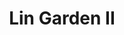 ---
layout: place
title: "Lin Garden II"
permalink: /florida/inverness/lin-garden-ii.html
stateAbbr: FL
stateName: Florida
cityName: Inverness
seo:
  name: "Lin Garden II"
  type: Restaurant
  links: https://www.lingarden2.com/
description: "Looking for sushi in Inverness, Florida? Check out Lin Garden II for a delightful Japanese dining experience. Enjoy a variety of sushi and other dishes in a ..."
place_id: ChIJC_8KAx5z6IgR0aIiHw2X_pA
photos:
  - name: >-
      places/ChIJC_8KAx5z6IgR0aIiHw2X_pA/photos/AeeoHcIgC-MBbFFCyFsaZ5H0Kz4fN8rktbM-i3-v19kRAuSnWBvHD7ZjHU-ONaGZpCBbPduzUTLWg_SHfGifktw546VsWIfM7a8MfP1Ydn06gr3j9Kkjm4lhAQ72XFHtxlcZdS-Hlhy5yK7-M72qU_Jc5010IM3hVFLG5k4piUbg9sIleCv7TRq6Y9fVa0LpTpEwpOAEhNHRfr1DJJMkybUU69t0GAKspkGOKEAyUP4E926Zh3aT_8bnFJ8_CO2NIAi-iwj5oDuEs3Vdqj7fDafAzul-ZdQRxOovTGtGDdRFqrorHs9hfFaRVp_p7lfq3Mbmbzw0D17ks8iYiua9effywXsanlOuU3VjbAoXfCNU97ATIySNRgvqE1KKz4R3mFGNfryLYaWLOnGZJoYB2zhxCTozbdrNVp4g9CBboikEUoP33yFs
    widthPx: 3024
    heightPx: 4032
    authorAttributions:
      - displayName: Peggy Gray
        uri: https://maps.google.com/maps/contrib/112512570834983948651
        photoUri: >-
          https://lh3.googleusercontent.com/a-/ALV-UjUvfK51PreagGy5KlnkfJdN3AnJUvnPIOG1anw18hD-7f58qIlUgQ=s100-p-k-no-mo
    flagContentUri: >-
      https://www.google.com/local/imagery/report/?cb_client=maps_api_places.places_api&image_key=!1e10!2sCIHM0ogKEICAgIDmqcaTvAE&hl=en-US
    googleMapsUri: >-
      https://www.google.com/maps/place//data=!3m4!1e2!3m2!1sCIHM0ogKEICAgIDmqcaTvAE!2e10!4m2!3m1!1s0x88e8731e030aff0b:0x90fe970d1f22a2d1
  - name: >-
      places/ChIJC_8KAx5z6IgR0aIiHw2X_pA/photos/AeeoHcIwvQRq1YupKq1tA8w0TkGVu3mPX3emfEcxXCzGRSPRc5isxuVyNZzYPw3pBL3wohZQ8kItflVfyDVC76bme-CGMvM3yewZTxSY7uZCb7JWG9UOYA__3LFzRBVWy-w9KM1M6zq5U9PgNJOP0n0frvhgRP6QLuUZou2z8kZzZky-NcIJfsYIT52RnYOAbSVSe4sMY4xrv-NXTz-rIZ3YZ3c-Vj6juqe54_UsstbdImakuO1vBcsglSpRBuR80D2VVJi85Pv3EgAwfhDj9yJfoMZUPFwg8etAgHKa_zzW3kyGWT2rE_H6LOux-X5Fe6qbuAFWtliioy4aeb6c7Xyx0C7DY5otHIIK-MC3lP-AK9p7BOzaxqzkrpjGBnCgJMqnBwGXTHdchPVVo0FPLXYCZ4ENgWwfUXjZuaG2kGh5oy4HMHrb
    widthPx: 4000
    heightPx: 2252
    authorAttributions:
      - displayName: Christopher Redd
        uri: https://maps.google.com/maps/contrib/112518184391654789442
        photoUri: >-
          https://lh3.googleusercontent.com/a-/ALV-UjXWwWFBW6IwPh8IS4-9Y91RRPY5V82kb_gviKNkJon0F4jZ1FsxIQ=s100-p-k-no-mo
    flagContentUri: >-
      https://www.google.com/local/imagery/report/?cb_client=maps_api_places.places_api&image_key=!1e10!2sCIHM0ogKEICAgICewe_d0gE&hl=en-US
    googleMapsUri: >-
      https://www.google.com/maps/place//data=!3m4!1e2!3m2!1sCIHM0ogKEICAgICewe_d0gE!2e10!4m2!3m1!1s0x88e8731e030aff0b:0x90fe970d1f22a2d1
  - name: >-
      places/ChIJC_8KAx5z6IgR0aIiHw2X_pA/photos/AeeoHcJx7eZ2tO_psxqFCStgx7PCacdESKwKn8Chzra6Ud--lhPo2O9bMpLjDvNI-HQ6a2AYr9E5KO4Oe-H_XGDH3yUEYJ9gUHWQeXbAGQMYL22W7xywkECkQ6Vhct9ColDhgcoznSC7P9h17On9Bxjz4HZBGRypsj70SvO93NPFwYLA1WEJnJ2T2Qb9361CW3MigAT3_lZDHiQwZpGM1PuRGzotcsTxDMefAvS3UXmVBh8dj90G3HYXqTof4-Bu-gDvQqIO8_JBavVPjpZvBTp3FSFPTOpZUaDmweWTZldbaQw7ipSVU89lRCHunzNx654zB8b2j8VS1iH-efyBHHh2RTiEOoiWNszsrdAvG-cg3X97vgIVx1KyN-G5zTIFzcBcETiBIIO6h2XFS9fdsioeSZ1rj2PE81MnNNIQFS8a6deitY8
    widthPx: 4000
    heightPx: 3000
    authorAttributions:
      - displayName: Tami Grant
        uri: https://maps.google.com/maps/contrib/108735748049447410312
        photoUri: >-
          https://lh3.googleusercontent.com/a-/ALV-UjWEOJgzwA0k3c-_FhflZK06LL9ypqMMjcicrx1CbfgbSW5nWwm2fg=s100-p-k-no-mo
    flagContentUri: >-
      https://www.google.com/local/imagery/report/?cb_client=maps_api_places.places_api&image_key=!1e10!2sCIHM0ogKEICAgIDWp5rc7gE&hl=en-US
    googleMapsUri: >-
      https://www.google.com/maps/place//data=!3m4!1e2!3m2!1sCIHM0ogKEICAgIDWp5rc7gE!2e10!4m2!3m1!1s0x88e8731e030aff0b:0x90fe970d1f22a2d1
  - name: >-
      places/ChIJC_8KAx5z6IgR0aIiHw2X_pA/photos/AeeoHcJDfOtCDL-VlpJFbmCdGg06wDv2EFhk5gfdv_fdljeFWWS9B1QN1aJeovHKPRCh6CYPMV4vb4TaNRK6bxLqcp3TLN58a6zAOa2-skw8BlhKoZ6VJwfpAK6y4EpkvotjYjsqeueY29aJMblu6cShK-kTCbnD0lOdf4QoshMHbVMS4WPP9v296uG1QkDRrW8VtH2AR3Ng2VYoo0-gLlIODSs4VdGDbIIZ8JAZHKPRo9CQ3rjbYUmrX5jg3FC6fZD9lppv6N9jkYpRFYAe5WpDBhztC_mVi5OSZuzYFRG3A3a5xI8lj5Xq7ze-SUfvokaBFAtus57WnxfeIB1qdlJINuM-7xAgxmGnWncru5f4i50YY-pURXjULCTBrfcBkQbgBZqd7zQrJrXYFRld3TFIJ0Md2-0Nqon8uFbxPDNM-c_QVw
    widthPx: 1868
    heightPx: 4000
    authorAttributions:
      - displayName: Christopher Redd
        uri: https://maps.google.com/maps/contrib/112518184391654789442
        photoUri: >-
          https://lh3.googleusercontent.com/a-/ALV-UjXWwWFBW6IwPh8IS4-9Y91RRPY5V82kb_gviKNkJon0F4jZ1FsxIQ=s100-p-k-no-mo
    flagContentUri: >-
      https://www.google.com/local/imagery/report/?cb_client=maps_api_places.places_api&image_key=!1e10!2sCIHM0ogKEICAgMCA1bnlLA&hl=en-US
    googleMapsUri: >-
      https://www.google.com/maps/place//data=!3m4!1e2!3m2!1sCIHM0ogKEICAgMCA1bnlLA!2e10!4m2!3m1!1s0x88e8731e030aff0b:0x90fe970d1f22a2d1
  - name: >-
      places/ChIJC_8KAx5z6IgR0aIiHw2X_pA/photos/AeeoHcJg15Hcopyfv8vykLQME8qEaQ0YneO7KK4RviCM9c4bQ4mZvcw3uumGHSOZVan8mgwg40TJvJGKdaEZFO7dWTPntkOL81dAluicT63sHEBlegMe_rWOfyqtat98pdDSyEGQ0mew8LpDLDR7I7Cv0P44X7nKOcShymjaiRO-5wuHfimwM2cxVftg2ciK8n3RZuzhuuZpaN8iethzySmeNAdypy-9ikeUZjFx3k-9CC5qnIhnAM61UAXqzfzuQOGNgW5p2g4GofaLPhyCfOIvUDxRQ8-ToG82nrrYIKoU8cprmIk5CJmx9iBJttyvvLJpBRS4CPk0srKDLeNjj4OPZ2hp4I4JynlC9lOjHm3uJF4eSW-g9DWxSaLXnVYIMyuAhLgKNUTy1yvZ3lrT91DtPuZvl_Bybdebg4UnTkwvgZStMg
    widthPx: 1800
    heightPx: 4000
    authorAttributions:
      - displayName: Damm Yankee
        uri: https://maps.google.com/maps/contrib/105906477169219043313
        photoUri: >-
          https://lh3.googleusercontent.com/a-/ALV-UjWOUkWkniF8WLdzQLUvptaLECP5YP6ococ7SgPr-xuuEb75jV0gCg=s100-p-k-no-mo
    flagContentUri: >-
      https://www.google.com/local/imagery/report/?cb_client=maps_api_places.places_api&image_key=!1e10!2sCIHM0ogKEICAgIDRktC-HQ&hl=en-US
    googleMapsUri: >-
      https://www.google.com/maps/place//data=!3m4!1e2!3m2!1sCIHM0ogKEICAgIDRktC-HQ!2e10!4m2!3m1!1s0x88e8731e030aff0b:0x90fe970d1f22a2d1
  - name: >-
      places/ChIJC_8KAx5z6IgR0aIiHw2X_pA/photos/AeeoHcI9oDl1WgYyk-ZoXD96Oa2_eocDy7-MxWyL5jlkp4nE1TwMCOSGl6cHMPUn-XWwsakUX16LpeO2-lszir_Sz1szhMfOcFErEkfpOC8KuXGsO2Bvwmj7Sloq5eL9rnkqtcT05WD8xWHrLhb9l85xs10PRsefsveIHqlnIcii5kTRzdiXS2pPCWReF_Bt8_1A3gp9L2CzXepXZKd9LsaGgGd0ckuCSY3TPsrSOq0MWjdV2oxLG1xPVDiWTUCxPQ_2K2vZVJb0V7geniaVTFzS3vsn_5-D2gjDMv_bMlRlVvZR12Am10Yrp73IPbNxJ4kSxlyCiOa-4S_Gmq3cB9hnHK_POdC68lT5BVhaEiYN6SZlJgA4Wq08OL5p4jYTPZkmcJYolC1posfeRk1_j5ZcxwSEa4UeQrXJ9MNXGvVfHNWnWQ
    widthPx: 2252
    heightPx: 4000
    authorAttributions:
      - displayName: Christopher Redd
        uri: https://maps.google.com/maps/contrib/112518184391654789442
        photoUri: >-
          https://lh3.googleusercontent.com/a-/ALV-UjXWwWFBW6IwPh8IS4-9Y91RRPY5V82kb_gviKNkJon0F4jZ1FsxIQ=s100-p-k-no-mo
    flagContentUri: >-
      https://www.google.com/local/imagery/report/?cb_client=maps_api_places.places_api&image_key=!1e10!2sCIHM0ogKEICAgICeoYCbVA&hl=en-US
    googleMapsUri: >-
      https://www.google.com/maps/place//data=!3m4!1e2!3m2!1sCIHM0ogKEICAgICeoYCbVA!2e10!4m2!3m1!1s0x88e8731e030aff0b:0x90fe970d1f22a2d1
  - name: >-
      places/ChIJC_8KAx5z6IgR0aIiHw2X_pA/photos/AeeoHcJBUJ8_LYAbV071oSg1kOKZhPsdngwz9RB0Ro5OAxGSOf8rI1jW-d-xMo2INLsQW9VYj5fOf0RU3qDQ_4oNikdorWTB9GIFxIJ-XmjpYvUh3WaPy69H2sTM2b3m6tVWrPbtD1lIcea3BgumoVheHkdrPOE5Gq1r-t5amVw6oTsOR_sU8bC_9TB9IO1-cT-0azU5rniWkLA8KzgjP23NCy5NMMPYGOx0LuNNv8CPGRHtekNQXJHpvouqTOGRN4Ie7jWpjfplEzPP_aIzcnvqeHVn61pD-ZIYkzrSaJwaEvvBj3yeKjQiMbw2yMainQn7ZDlB8wtLZ2RAAipvGuhRtThSlEwp99edGgXaHl-i1bD1iGpbBDtguSSFiYr8ULTA-37bXrVg4DlJE3wsvfGKmzdSHLZh3cYN7hi-3inDTg
    widthPx: 2252
    heightPx: 4000
    authorAttributions:
      - displayName: Christopher Redd
        uri: https://maps.google.com/maps/contrib/112518184391654789442
        photoUri: >-
          https://lh3.googleusercontent.com/a-/ALV-UjXWwWFBW6IwPh8IS4-9Y91RRPY5V82kb_gviKNkJon0F4jZ1FsxIQ=s100-p-k-no-mo
    flagContentUri: >-
      https://www.google.com/local/imagery/report/?cb_client=maps_api_places.places_api&image_key=!1e10!2sCIHM0ogKEICAgICh3Ly_fA&hl=en-US
    googleMapsUri: >-
      https://www.google.com/maps/place//data=!3m4!1e2!3m2!1sCIHM0ogKEICAgICh3Ly_fA!2e10!4m2!3m1!1s0x88e8731e030aff0b:0x90fe970d1f22a2d1
  - name: >-
      places/ChIJC_8KAx5z6IgR0aIiHw2X_pA/photos/AeeoHcJjTq1ZFlGdB9LJNKB9NVIpVp075DBBJKSWJfvuTXpMeXcJ7nqtrE2BID1bwGmKC5mlPkRrE06so2X52VeZ3ai08tECDAex_VGso0RG5wmM8TgfJODeYdVL9SSiVoVbg2p_qr4CD1_6FBACOcaDggxdwUdeD-Wvgk0SkRngoAUd2Mk2SR90MyHKhMf42gB3Ju6vNXrScvK5p2esyJjGAV5M2YieZns4nzNEhCcMRIsCrNH9HpXrRXuZGqME4BpF-kr3GP0hkR0-aDJGS0T3F7dWicf20XSVZrG6j3CAHuBZWhQAqLdfZBpUhpehA2yBS9-PKXq_E6h7qYm5TeFwBmtLSSBQs3yJolaGBTDG2_Lgas523hFaOBGeZMsIvi3IEw6xfUlcwxsQE7OhliBctSKeLCMza26Qy3PeJ_UK2MsZgaa1
    widthPx: 4000
    heightPx: 2252
    authorAttributions:
      - displayName: BRIAN L. GIDDINGS
        uri: https://maps.google.com/maps/contrib/106565143050969197990
        photoUri: >-
          https://lh3.googleusercontent.com/a-/ALV-UjXhQKimuGrflMNmH3Q6BAHYUrdF9RZBnU2JNPqeVKou5pHObGnP0w=s100-p-k-no-mo
    flagContentUri: >-
      https://www.google.com/local/imagery/report/?cb_client=maps_api_places.places_api&image_key=!1e10!2sCIHM0ogKEICAgICjsPvtgwE&hl=en-US
    googleMapsUri: >-
      https://www.google.com/maps/place//data=!3m4!1e2!3m2!1sCIHM0ogKEICAgICjsPvtgwE!2e10!4m2!3m1!1s0x88e8731e030aff0b:0x90fe970d1f22a2d1
  - name: >-
      places/ChIJC_8KAx5z6IgR0aIiHw2X_pA/photos/AeeoHcIqtXuQmKEkR4QtFfHLHldxR7lXyUKwe07yQMliaBrt0va1WTNOOVROUvl4XcU4dASqph0zCFof2Xj5E-MmrUDzKDwSVZTKdt3rLlJFQa4h9kOp18wmBE_rXZo68MER47zi35WTRAWqooJaQ9MTqYZKtjbZ85ZVsh2tun_GSLA5eJttow_cJK2R9Fvo7ONZWqveJd19jr_i5Y4SD3IJpbozvLN-H8nFBXLmKs2wOruse_cVRTAYqjbhiVXleoDAj4Uwh2t0ndWIwwtR4GSd1kuB13qXfzCVB0myvKs-sKFLKFZWgGuqUgB7qjXaVH5X2QwKkcH8h4FcSaXbhpDaTOF89693dSQ2i0dCVOuwvw-ObzxHlI-B73HIwsZljlsJLwPAk1AdJdPKL4OZCWgtyhpQVMTvp6MtoJiUTbNM68ElEik
    widthPx: 4000
    heightPx: 2252
    authorAttributions:
      - displayName: Christopher Redd
        uri: https://maps.google.com/maps/contrib/112518184391654789442
        photoUri: >-
          https://lh3.googleusercontent.com/a-/ALV-UjXWwWFBW6IwPh8IS4-9Y91RRPY5V82kb_gviKNkJon0F4jZ1FsxIQ=s100-p-k-no-mo
    flagContentUri: >-
      https://www.google.com/local/imagery/report/?cb_client=maps_api_places.places_api&image_key=!1e10!2sCIHM0ogKEICAgICeoYCt_QE&hl=en-US
    googleMapsUri: >-
      https://www.google.com/maps/place//data=!3m4!1e2!3m2!1sCIHM0ogKEICAgICeoYCt_QE!2e10!4m2!3m1!1s0x88e8731e030aff0b:0x90fe970d1f22a2d1
  - name: >-
      places/ChIJC_8KAx5z6IgR0aIiHw2X_pA/photos/AeeoHcKRNY4Au-hpmeB8cOPvtaMfJ1iKCovQVfbO8oXIUEFnMOErLCXgelE3nPOSa8PMhQDNwb2B7j3irpzIHacYDXNbi-hSM1XOX84l2ZDZfb0gLin-IWyRirxbnvecf3MRtj1Qj9I1dcKJjyHeT8M0gLadVQdAEDLSPfxAQ7XAbYsBO1FUsI3kdOTLYl6dpcYiVEpZzvxiB9B-Or0VZD1_9VioqB-YsRSKEho1vU9SZzq9cHkntBg2AJakb3XjFOkORtysfrGUOLjfPZG0xx3zRFQSqhFxucBL4n_DdOQqNoSA2QZ8NdJ5zaRg4An-f2zPEfafaANhiNIyQkor9j09qepJEMbUJxS-AyKMT2ODfJlQwgHZwDE8G8R5TL39PEJkYcw-bB5CSgD73jdswpNA_IQIl1Gosq1Pebj62asYoNxWeXiy
    widthPx: 3024
    heightPx: 4032
    authorAttributions:
      - displayName: Patrick Doty
        uri: https://maps.google.com/maps/contrib/104343658937233393612
        photoUri: >-
          https://lh3.googleusercontent.com/a-/ALV-UjUKbsab8AUFFpd5Bhlecpb4N5NZAa7uYeSitpCeL4ueSfP3puu3=s100-p-k-no-mo
    flagContentUri: >-
      https://www.google.com/local/imagery/report/?cb_client=maps_api_places.places_api&image_key=!1e10!2sCIHM0ogKEICAgID-h-jghQE&hl=en-US
    googleMapsUri: >-
      https://www.google.com/maps/place//data=!3m4!1e2!3m2!1sCIHM0ogKEICAgID-h-jghQE!2e10!4m2!3m1!1s0x88e8731e030aff0b:0x90fe970d1f22a2d1
address: 238 US Hwy 41 S, Inverness, FL 34450, USA
street: 238 US Hwy 41 S
city: Inverness
state: FL
zip: '34450'
country: USA
neighborhood: null
latitude: '28.832528'
longitude: '-82.328392'
accessibility_options:
  wheelchairAccessibleParking: true
  wheelchairAccessibleEntrance: true
  wheelchairAccessibleRestroom: true
  wheelchairAccessibleSeating: true
business_status: OPERATIONAL
name: Lin Garden II
google_maps_links:
  directionsUri: >-
    https://www.google.com/maps/dir//''/data=!4m7!4m6!1m1!4e2!1m2!1m1!1s0x88e8731e030aff0b:0x90fe970d1f22a2d1!3e0
  placeUri: https://maps.google.com/?cid=10447954268158862033
  writeAReviewUri: >-
    https://www.google.com/maps/place//data=!4m3!3m2!1s0x88e8731e030aff0b:0x90fe970d1f22a2d1!12e1
  reviewsUri: >-
    https://www.google.com/maps/place//data=!4m4!3m3!1s0x88e8731e030aff0b:0x90fe970d1f22a2d1!9m1!1b1
  photosUri: >-
    https://www.google.com/maps/place//data=!4m3!3m2!1s0x88e8731e030aff0b:0x90fe970d1f22a2d1!10e5
primary_type: Chinese Restaurant
opening_hours:
  regular: null
  current: null
secondary_opening_hours:
  regular:
    weekdayDescriptions: null
    type: null
  current:
    weekdayDescriptions: null
    type: null
phone: (352) 726-5899
price_level: PRICE_LEVEL_MODERATE
price_range: $10 &ndash; $20
rating: '3.8'
rating_count: 509
website: https://www.lingarden2.com/
reviews: null
parking_options: null
payment_options: null
allow_dogs: null
curbside_pickup: null
delivery: null
dine_in: null
good_for_children: null
good_for_groups: null
good_for_sports: null
live_music: null
menu_for_children: null
outdoor_seating: null
reservable: null
restroom: null
serves_beer: null
serves_breakfast: null
serves_brunch: null
serves_cocktails: null
serves_coffee: null
serves_dinner: null
serves_dessert: null
serves_lunch: null
serves_vegetarian_food: null
serves_wine: null
takeout: null
summary: null

---